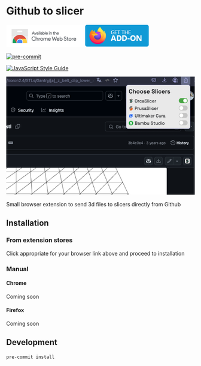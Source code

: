 # Github to slicer

[![Chrome web store](./public/chrome.png)](https://chromewebstore.google.com/detail/github-to-slicer/jomdcljbebhocheinfmkakgobbneconk) [![Firefox Browser Add-ons](./public/firefox.webp)](https://addons.mozilla.org/ru/firefox/addon/github-to-slicer/)

[![pre-commit](https://img.shields.io/badge/pre--commit-enabled-brightgreen?logo=pre-commit&logoColor=white)](https://github.com/pre-commit/pre-commit)

[![JavaScript Style Guide](https://cdn.rawgit.com/standard/standard/master/badge.svg)](https://github.com/standard/standard)

![Preview](./public/preview.png)

Small browser extension to send 3d files to slicers directly from Github

## Installation

### From extension stores

Click appropriate for your browser link above and proceed to installation

### Manual

#### Chrome

Coming soon

#### Firefox

Coming soon

## Development

```bash
pre-commit install
```
